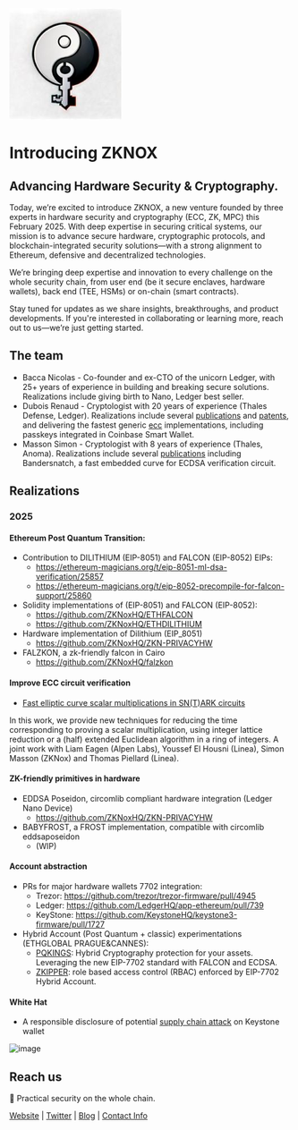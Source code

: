 ![alt text](https://github.com/ZKNoxHQ/.github/blob/main/zknoxlogo.jpeg)

# Introducing ZKNOX
 

 
## Advancing Hardware Security & Cryptography.

Today, we’re excited to introduce ZKNOX, a new venture founded by three experts in hardware security and cryptography (ECC, ZK, MPC) this February 2025. With deep expertise in securing critical systems, our mission is to advance secure hardware, cryptographic protocols, and blockchain-integrated security solutions—with a strong alignment to Ethereum, defensive and decentralized technologies.

We’re bringing deep expertise and innovation to every challenge on the whole security chain, from user end (be it secure enclaves, hardware wallets), back end (TEE, HSMs) or on-chain (smart contracts).

Stay tuned for updates as we share insights, breakthroughs, and product developments. If you're interested in collaborating or learning more, reach out to us—we’re just getting started.


## The team


- Bacca Nicolas - Co-founder and ex-CTO of the unicorn Ledger, with 25+ years of experience in building and breaking secure solutions. Realizations include giving birth to Nano, Ledger best seller.
- Dubois Renaud - Cryptologist with 20 years of experience (Thales Defense, Ledger). Realizations include several [publications](https://dblp.org/pid/26/211.html) and [patents](https://patents.google.com/?inventor=Renaud+Dubois), and delivering the fastest generic [ecc](https://github.com/rdubois-crypto/FreshCryptoLib/blob/master/README.md) implementations, including passkeys integrated in Coinbase Smart Wallet.  
- Masson Simon - Cryptologist with 8 years of experience (Thales, Anoma).
Realizations include several [publications](https://dblp.org/pid/218/7096.html) including Bandersnatch, a fast embedded curve for ECDSA verification circuit.


## Realizations

### 2025

#### Ethereum Post Quantum Transition: 
- Contribution to DILITHIUM (EIP-8051) and FALCON (EIP-8052) EIPs:
    * https://ethereum-magicians.org/t/eip-8051-ml-dsa-verification/25857
    * https://ethereum-magicians.org/t/eip-8052-precompile-for-falcon-support/25860
- Solidity implementations of (EIP-8051) and FALCON (EIP-8052):
    * https://github.com/ZKNoxHQ/ETHFALCON
    * https://github.com/ZKNoxHQ/ETHDILITHIUM
- Hardware implementation of Dilithium (EIP_8051)
    * https://github.com/ZKNoxHQ/ZKN-PRIVACYHW
- FALZKON, a zk-friendly falcon in Cairo
    * https://github.com/ZKNoxHQ/falzkon


#### Improve ECC circuit verification

- [Fast elliptic curve scalar multiplications in SN(T)ARK circuits](https://eprint.iacr.org/2025/933)

In this work, we provide new techniques for reducing the time corresponding to proving a scalar multiplication, using integer lattice reduction or a (half) extended Euclidean algorithm in a ring of integers. A joint work with Liam Eagen (Alpen Labs), Youssef El Housni (Linea), Simon Masson (ZKNox) and 
Thomas Piellard  (Linea).


#### ZK-friendly primitives in hardware
- EDDSA Poseidon, circomlib compliant hardware integration (Ledger Nano Device)
    * https://github.com/ZKNoxHQ/ZKN-PRIVACYHW
- BABYFROST, a FROST implementation, compatible with circomlib eddsaposeidon
    * (WIP)

#### Account abstraction

- PRs for major hardware wallets 7702 integration:
    * Trezor: https://github.com/trezor/trezor-firmware/pull/4945
    * Ledger: https://github.com/LedgerHQ/app-ethereum/pull/739
    * KeyStone: https://github.com/KeystoneHQ/keystone3-firmware/pull/1727
- Hybrid Account (Post Quantum + classic) experimentations (ETHGLOBAL PRAGUE&CANNES):
   * [PQKINGS](https://github.com/ZKNoxHQ/ZKipper): Hybrid Cryptography protection for your assets. Leveraging the new EIP-7702 standard with FALCON and ECDSA.
   * [ZKIPPER](https://github.com/ZKNoxHQ/ZKipper): role based access control (RBAC) enforced by EIP-7702 Hybrid Account.

#### White Hat

- A responsible disclosure of potential [supply chain attack](https://x.com/KeystoneWallet/status/1909214655270056143) on Keystone wallet
 <img width="584" height="111" alt="image" src="https://github.com/user-attachments/assets/cd70f72d-2edf-4da7-a8e1-6514d9773bfb" />



 
## Reach us

🔐 Practical security on the whole chain.

[Website](https://www.zknox.com) | [Twitter](https://x.com/zknoxhq) | [Blog](https://zknox.eth.limo) | [Contact Info](mailto:gm@zknox.com)
